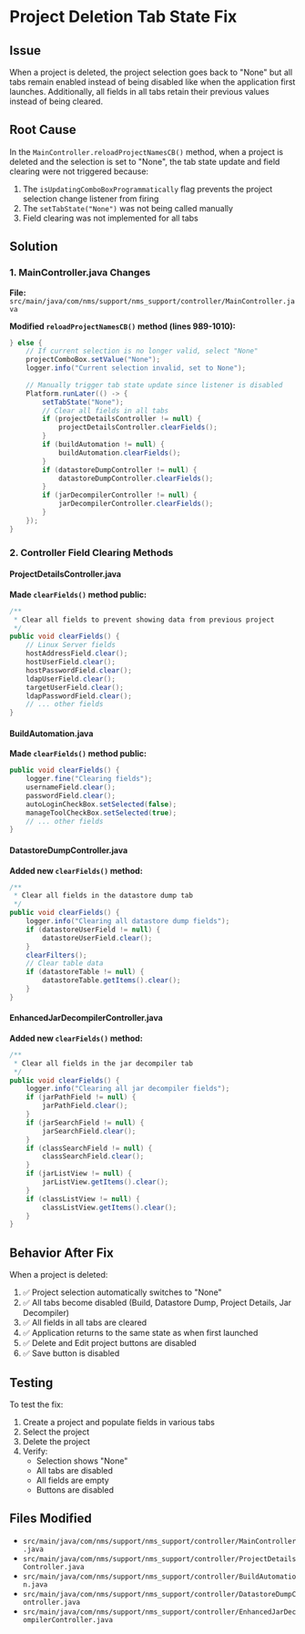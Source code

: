 # Project Deletion Tab State Fix

## Issue
When a project is deleted, the project selection goes back to "None" but all tabs remain enabled instead of being disabled like when the application first launches. Additionally, all fields in all tabs retain their previous values instead of being cleared.

## Root Cause
In the `MainController.reloadProjectNamesCB()` method, when a project is deleted and the selection is set to "None", the tab state update and field clearing were not triggered because:

1. The `isUpdatingComboBoxProgrammatically` flag prevents the project selection change listener from firing
2. The `setTabState("None")` was not being called manually
3. Field clearing was not implemented for all tabs

## Solution

### 1. MainController.java Changes
**File:** `src/main/java/com/nms/support/nms_support/controller/MainController.java`

**Modified `reloadProjectNamesCB()` method (lines 989-1010):**
```java
} else {
    // If current selection is no longer valid, select "None"
    projectComboBox.setValue("None");
    logger.info("Current selection invalid, set to None");
    
    // Manually trigger tab state update since listener is disabled
    Platform.runLater(() -> {
        setTabState("None");
        // Clear all fields in all tabs
        if (projectDetailsController != null) {
            projectDetailsController.clearFields();
        }
        if (buildAutomation != null) {
            buildAutomation.clearFields();
        }
        if (datastoreDumpController != null) {
            datastoreDumpController.clearFields();
        }
        if (jarDecompilerController != null) {
            jarDecompilerController.clearFields();
        }
    });
}
```

### 2. Controller Field Clearing Methods

#### ProjectDetailsController.java
**Made `clearFields()` method public:**
```java
/**
 * Clear all fields to prevent showing data from previous project
 */
public void clearFields() {
    // Linux Server fields
    hostAddressField.clear();
    hostUserField.clear();
    hostPasswordField.clear();
    ldapUserField.clear();
    targetUserField.clear();
    ldapPasswordField.clear();
    // ... other fields
}
```

#### BuildAutomation.java
**Made `clearFields()` method public:**
```java
public void clearFields() {
    logger.fine("Clearing fields");
    usernameField.clear();
    passwordField.clear();
    autoLoginCheckBox.setSelected(false);
    manageToolCheckBox.setSelected(true);
    // ... other fields
}
```

#### DatastoreDumpController.java
**Added new `clearFields()` method:**
```java
/**
 * Clear all fields in the datastore dump tab
 */
public void clearFields() {
    logger.info("Clearing all datastore dump fields");
    if (datastoreUserField != null) {
        datastoreUserField.clear();
    }
    clearFilters();
    // Clear table data
    if (datastoreTable != null) {
        datastoreTable.getItems().clear();
    }
}
```

#### EnhancedJarDecompilerController.java
**Added new `clearFields()` method:**
```java
/**
 * Clear all fields in the jar decompiler tab
 */
public void clearFields() {
    logger.info("Clearing all jar decompiler fields");
    if (jarPathField != null) {
        jarPathField.clear();
    }
    if (jarSearchField != null) {
        jarSearchField.clear();
    }
    if (classSearchField != null) {
        classSearchField.clear();
    }
    if (jarListView != null) {
        jarListView.getItems().clear();
    }
    if (classListView != null) {
        classListView.getItems().clear();
    }
}
```

## Behavior After Fix

When a project is deleted:

1. ✅ Project selection automatically switches to "None"
2. ✅ All tabs become disabled (Build, Datastore Dump, Project Details, Jar Decompiler)
3. ✅ All fields in all tabs are cleared
4. ✅ Application returns to the same state as when first launched
5. ✅ Delete and Edit project buttons are disabled
6. ✅ Save button is disabled

## Testing

To test the fix:
1. Create a project and populate fields in various tabs
2. Select the project
3. Delete the project
4. Verify:
   - Selection shows "None"
   - All tabs are disabled
   - All fields are empty
   - Buttons are disabled

## Files Modified
- `src/main/java/com/nms/support/nms_support/controller/MainController.java`
- `src/main/java/com/nms/support/nms_support/controller/ProjectDetailsController.java`
- `src/main/java/com/nms/support/nms_support/controller/BuildAutomation.java`
- `src/main/java/com/nms/support/nms_support/controller/DatastoreDumpController.java`
- `src/main/java/com/nms/support/nms_support/controller/EnhancedJarDecompilerController.java`
